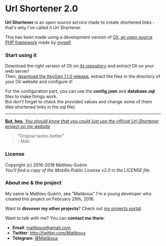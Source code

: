 # Url Shortener 2.0

**Url Shortener** is an *open source service* made to create shortened links - that's why I've called it Url Shortener.

This has been made using a development version of [Oli, an open source PHP framework](https://github.com/OliFramework/Oli/) made by [myself](https://github.com/matiboux/).

### Start using it

Download the right version of Oli on [its repository](https://github.com/OliFramework/Oli/) and extract Oli on your web server!  
Then, [download the KeyGen 1.1.0 release](https://github.com/matiboux/UrlShortener/releases/tag/1.1.0), extract the files in the directory of your Oli website and configure it!

For the configuration part, you can use the **config.json** and **database.sql** files to make things work.  
But don't forget to check the provided values and change some of them (like shortened links in the sql file).

---

[**But, hey.** *You should know that you could just use the official Url Shortener project on my website*](http://u.matiboux.com/)

> "Original tastes better"  
>  \- Mati

### License

Copyright (c) 2016-2018 Mathieu Guérin  
*You'll find a copy of the Mozilla Public License v2.0 in the LICENSE file.*

### About me & the project

My name is Mathieu Guérin, aka "Matiboux"
I'm a young developer who created this project on February 29th, 2016.

Want to **disvover my other projects**? Check out [my projects portal](http://projects.matiboux.com/).

Want to talk with me? You can **contact me there**:
 - **Email**: [matiboux@gmail.com](mailto:matiboux@gmail.com)
 - **Twitter**: http://twitter.com/Matiboux
 - **Telegram**: [@Matiboux](http://telegram.me/Matiboux)
